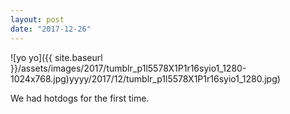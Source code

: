 ```yaml
---
layout: post
date: "2017-12-26"
---
```


![yo yo]({{ site.baseurl }}/assets/images/2017/tumblr_p1l5578X1P1r16syio1_1280-1024x768.jpg)yyyy/2017/12/tumblr_p1l5578X1P1r16syio1_1280.jpg)

We had hotdogs for the first time.
